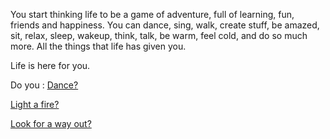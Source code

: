 You start thinking life to be a game of adventure, full of learning, fun, friends and happiness. You can dance, sing, walk, create stuff, be amazed, sit, relax, sleep, wakeup, think, talk, be warm, feel cold, and do so much more. All the things that life has given you. 

Life is here for you.

Do you : 
[Dance?](../dance/dance.md)

[Light a fire?](../light-fire/fire.md)

[Look for a way out?](../find-exit/leave.md)

